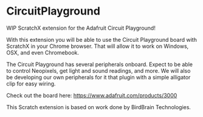 # CircuitPlayground
WIP ScratchX extension for the Adafruit Circuit Playground!

With this extension you will be able to use the Circuit Playground board with ScratchX in your Chrome browser. That will allow it to work on Windows, OSX, and even Chromebook.

The Circuit Playground has several peripherals onboard. Expect to be able to control Neopixels, get light and sound readings, and more. We will also be developing our own peripherals for it that plugin with a simple alligator clip for easy wiring.

Check out the board here: https://www.adafruit.com/products/3000

This Scratch extension is based on work done by BirdBrain Technologies.





